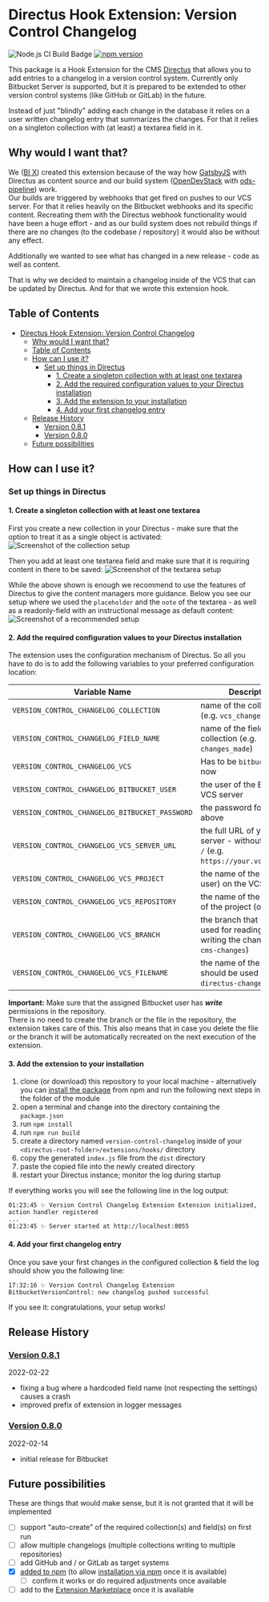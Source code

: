 # Directus Hook Extension: Version Control Changelog

![Node.js CI Build Badge](https://github.com/BIX-Digital/directus-version-control-changelog/workflows/Node.js%20CI/badge.svg?branch=main) [![npm version](https://badge.fury.io/js/@bix-digital%2Fdirectus-extension-version-control-changelog.svg)](https://www.npmjs.com/package/@bix-digital/directus-extension-version-control-changelog)

This package is a Hook Extension for the CMS [Directus](https://directus.io) that allows you to add entries to a changelog in a version control system. Currently only Bitbucket Server is supported, but it is prepared to be extended to other version control systems (like GitHub or GitLab) in the future.

Instead of just "blindly" adding each change in the database it relies on a user written changelog entry that summarizes the changes. For that it relies on a singleton collection with (at least) a textarea field in it.

## Why would I want that?

We ([BI X](https://www.bix-digital.com)) created this extension because of the way how [GatsbyJS](https://www.gatsbyjs.com/) with Directus as content source and our build system ([OpenDevStack](https://www.opendevstack.org/) with [ods-pipeline](https://github.com/opendevstack/ods-pipeline)) work.  
Our builds are triggered by webhooks that get fired on pushes to our VCS server. For that it relies heavily on the Bitbucket webhooks and its specific content. Recreating them with the Directus webhook functionality would have been a huge effort - and as our build system does not rebuild things if there are no changes (to the codebase / repository) it would also be without any effect.

Additionally we wanted to see what has changed in a new release - code as well as content.

That is why we decided to maintain a changelog inside of the VCS that can be updated by Directus. And for that we wrote this extension hook.

## Table of Contents

- [Directus Hook Extension: Version Control Changelog](#directus-hook-extension-version-control-changelog)
	- [Why would I want that?](#why-would-i-want-that)
	- [Table of Contents](#table-of-contents)
	- [How can I use it?](#how-can-i-use-it)
		- [Set up things in Directus](#set-up-things-in-directus)
			- [1. Create a singleton collection with at least one textarea](#1-create-a-singleton-collection-with-at-least-one-textarea)
			- [2. Add the required configuration values to your Directus installation](#2-add-the-required-configuration-values-to-your-directus-installation)
			- [3. Add the extension to your installation](#3-add-the-extension-to-your-installation)
			- [4. Add your first changelog entry](#4-add-your-first-changelog-entry)
	- [Release History](#release-history)
		- [Version 0.8.1](#version-081)
		- [Version 0.8.0](#version-080)
	- [Future possibilities](#future-possibilities)

## How can I use it?

### Set up things in Directus

#### 1. Create a singleton collection with at least one textarea

First you create a new collection in your Directus - make sure that the option to treat it as a single object is activated:
![Screenshot of the collection setup](documentation/images/create_collection.png)

Then you add at least one textarea field and make sure that it is requiring content in there to be saved:
![Screenshot of the textarea setup](documentation/images/create_field.png)

While the above shown is enough we recommend to use the features of Directus to give the content managers more guidance. Below you see our setup where we used the `placeholder` and the `note` of the textarea - as well as a readonly-field with an instructional message as default content:
![Screenshot of a recommended setup](documentation/images/recommended_collection.png)

#### 2. Add the required configuration values to your Directus installation

The extension uses the configuration mechanism of Directus. So all you have to do is to add the following variables to your preferred configuration location:

| Variable Name | Description |
|---------------|-------------|
| `VERSION_CONTROL_CHANGELOG_COLLECTION` | name of the collection (e.g. `vcs_changelog`) |
| `VERSION_CONTROL_CHANGELOG_FIELD_NAME` | name of the field in the collection (e.g. `changes_made`) |
| `VERSION_CONTROL_CHANGELOG_VCS` | Has to be `bitbucket` for now |
| `VERSION_CONTROL_CHANGELOG_BITBUCKET_USER` | the user of the Bitbucket VCS server |
| `VERSION_CONTROL_CHANGELOG_BITBUCKET_PASSWORD` | the password for the user above |
| `VERSION_CONTROL_CHANGELOG_VCS_SERVER_URL` | the full URL of your VCS server - without a trailing `/` (e.g. `https://your.vcs.example`) |
| `VERSION_CONTROL_CHANGELOG_VCS_PROJECT` | the name of the project (or user) on the VCS server |
| `VERSION_CONTROL_CHANGELOG_VCS_REPOSITORY` | the name of the repository of the project (or user) |
| `VERSION_CONTROL_CHANGELOG_VCS_BRANCH` | the branch that should be used for reading and writing the changelog (e.g. `cms-changes`) |
| `VERSION_CONTROL_CHANGELOG_VCS_FILENAME` | the name of the file that should be used (e.g. `directus-changelog.md`) |

**Important:** Make sure that the assigned Bitbucket user has ***write*** permissions in the repository.  
There is no need to create the branch or the file in the repository, the extension takes care of this. This also means that in case you delete the file or the branch it will be automatically recreated on the next execution of the extension.

#### 3. Add the extension to your installation

1. clone (or download) this repository to your local machine - alternatively you can [install the package](https://www.npmjs.com/package/@bix-digital/directus-extension-version-control-changelog) from npm and run the following next steps in the folder of the module
1. open a terminal and change into the directory containing the `package.json`
1. run `npm install`
1. run `npm run build`
1. create a directory named `version-control-changelog` inside of your `<directus-root-folder>/extensions/hooks/` directory
1. copy the generated `index.js` file from the `dist` directory
1. paste the copied file into the newly created directory
1. restart your Directus instance; monitor the log during startup

If everything works you will see the following line in the log output:

```log
01:23:45 ✨ Version Control Changelog Extension Extension initialized, action handler registered
...
01:23:45 ✨ Server started at http://localhost:8055
```

#### 4. Add your first changelog entry

Once you save your first changes in the configured collection & field the log should show you the following line:

```log
17:32:16 ✨ Version Control Changelog Extension BitbucketVersionControl: new changelog pushed successful
```

If you see it: congratulations, your setup works!

## Release History

### [Version 0.8.1](https://github.com/BIX-Digital/directus-version-control-changelog/releases/tag/v0.8.1)

2022-02-22

- fixing a bug where a hardcoded field name (not respecting the settings) causes a crash
- improved prefix of extension in logger messages

### [Version 0.8.0](https://github.com/BIX-Digital/directus-version-control-changelog/releases/tag/v0.8.0)

2022-02-14

- initial release for Bitbucket

## Future possibilities

These are things that would make sense, but it is not granted that it will be implemented

- [ ] support "auto-create" of the required collection(s) and field(s) on first run
- [ ] allow multiple changelogs (multiple collections writing to multiple repositories)
- [ ] add GitHub and / or GitLab as target systems
- [x] [added to npm](https://www.npmjs.com/package/@bix-digital/directus-extension-version-control-changelog) (to allow [installation via npm](https://directus.io/road-map/#q1-2022) once it is available)
  - [ ] confirm it works or do required adjustments once available
- [ ] add to the [Extension Marketplace]((https://directus.io/road-map/#q2-2022)) once it is available
